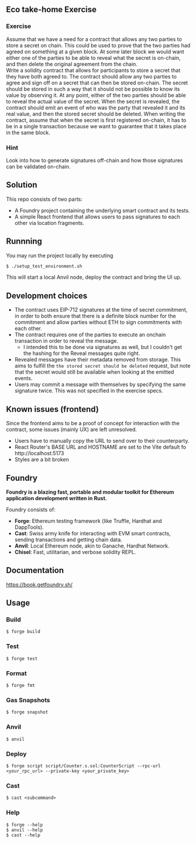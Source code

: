 ## Eco take-home Exercise

### Exercise
Assume that we have a need for a contract that allows any two parties to store a secret on chain.
This could be used to prove that the two parties had agreed on something at a given block. At
some later block we would want either one of the parties to be able to reveal what the secret is
on-chain, and then delete the original agreement from the chain.  
Write a solidity contract that allows for participants to store a secret that they have both
agreed to. The contract should allow any two parties to agree and sign off on a secret that can
then be stored on-chain. The secret should be stored in such a way that it should not be possible
to know its value by observing it. At any point, either of the two parties should be able to reveal
the actual value of the secret. When the secret is revealed, the contract should emit an event of
who was the party that revealed it and its real value, and then the stored secret should be
deleted. When writing the contract, assume that when the secret is first registered on-chain, it has
to be in a single transaction because we want to guarantee that it takes place in the same block.

### Hint
Look into how to generate signatures off-chain and how those signatures can be validated on-chain.

## Solution
This repo consists of two parts:
- A Foundry project containing the underlying smart contract and its tests.
- A simple React frontend that allows users to pass signatures to each other via location fragments.

## Runnning
You may run the project locally by executing
```bash
$ ./setup_test_environment.sh
```

This will start a local Anvil node, deploy the contract and bring the UI up.

## Development choices
- The contract uses EIP-712 signatures at the time of secret commitment, in order to both ensure that there is a definite block number for the commitment and allow parties without ETH to sign commitments with each other.
- The contract requires one of the parties to execute an onchain transaction in order to reveal the message.
    - I intended this to be done via signatures as well, but I couldn't get the hashing for the Reveal messages quite right.
- Revealed messages have their metadata removed from storage. This aims to fulfill the `the stored secret should be deleted` request, but note that the secret would still be available when looking at the emitted events.
- Users may commit a message with themselves by specifying the same signature twice. This was not specified in the exercise specs.

## Known issues (frontend)
Since the frontend aims to be a proof of concept for interaction with the contract, some issues (mainly UX) are left unresolved.
- Users have to manually copy the URL to send over to their counterparty.
- React Router's BASE URL and HOSTNAME are set to the Vite default fo http://localhost:5173
- Styles are a bit broken

## Foundry

**Foundry is a blazing fast, portable and modular toolkit for Ethereum application development written in Rust.**

Foundry consists of:

-   **Forge**: Ethereum testing framework (like Truffle, Hardhat and DappTools).
-   **Cast**: Swiss army knife for interacting with EVM smart contracts, sending transactions and getting chain data.
-   **Anvil**: Local Ethereum node, akin to Ganache, Hardhat Network.
-   **Chisel**: Fast, utilitarian, and verbose solidity REPL.

## Documentation

https://book.getfoundry.sh/

## Usage

### Build

```shell
$ forge build
```

### Test

```shell
$ forge test
```

### Format

```shell
$ forge fmt
```

### Gas Snapshots

```shell
$ forge snapshot
```

### Anvil

```shell
$ anvil
```

### Deploy

```shell
$ forge script script/Counter.s.sol:CounterScript --rpc-url <your_rpc_url> --private-key <your_private_key>
```

### Cast

```shell
$ cast <subcommand>
```

### Help

```shell
$ forge --help
$ anvil --help
$ cast --help
```
